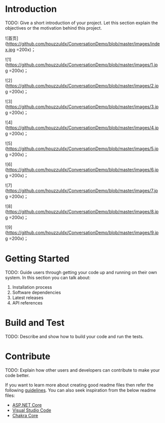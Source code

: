 # Introduction 
TODO: Give a short introduction of your project. Let this section explain the objectives or the motivation behind this project. 

![首页](https://github.com/hpuzzuldx/ConversationDemo/blob/master/images/index.jpg =200x)；

![1](https://github.com/hpuzzuldx/ConversationDemo/blob/master/images/1.jpg =200x)；

![2](https://github.com/hpuzzuldx/ConversationDemo/blob/master/images/2.jpg =200x)；

![3](https://github.com/hpuzzuldx/ConversationDemo/blob/master/images/3.jpg =200x)；

![4](https://github.com/hpuzzuldx/ConversationDemo/blob/master/images/4.jpg =200x)；

![5](https://github.com/hpuzzuldx/ConversationDemo/blob/master/images/5.jpg =200x)；

![6](https://github.com/hpuzzuldx/ConversationDemo/blob/master/images/6.jpg =200x)；

![7](https://github.com/hpuzzuldx/ConversationDemo/blob/master/images/7.jpg =200x)；

![8](https://github.com/hpuzzuldx/ConversationDemo/blob/master/images/8.jpg =200x)；

![9](https://github.com/hpuzzuldx/ConversationDemo/blob/master/images/9.jpg =200x)；

# Getting Started
TODO: Guide users through getting your code up and running on their own system. In this section you can talk about:
1.	Installation process
2.	Software dependencies
3.	Latest releases
4.	API references

# Build and Test
TODO: Describe and show how to build your code and run the tests. 

# Contribute
TODO: Explain how other users and developers can contribute to make your code better. 

If you want to learn more about creating good readme files then refer the following [guidelines](https://www.visualstudio.com/en-us/docs/git/create-a-readme). You can also seek inspiration from the below readme files:
- [ASP.NET Core](https://github.com/aspnet/Home)
- [Visual Studio Code](https://github.com/Microsoft/vscode)
- [Chakra Core](https://github.com/Microsoft/ChakraCore)
